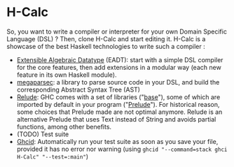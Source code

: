 # H-Calc
So, you want to write a compiler or interpreter for your own Domain Specific Language (DSL) ?  Then, clone H-Calc and start editing it.  H-Calc is a showcase of the best Haskell technologies to write such a compiler :

- [Extensible Algebraic Datatype](http://hsyl20.fr/home/posts/2018-05-22-extensible-adt.html) (EADT): start with a simple DSL compiler for the core features, then add extensions in a modular way (each new feature in its own Haskell module).
- [megaparsec](http://hackage.haskell.org/package/megaparsec): a library to parse source code in your DSL, and build the corresponding Abstract Syntax Tree (AST)
- [Relude](http://hackage.haskell.org/package/relude): GHC comes with a set of libraries ("[base](http://hackage.haskell.org/package/base)"), some of which are imported by default in your program ("[Prelude](http://hackage.haskell.org/package/base-4.12.0.0/docs/Prelude.html)").  For historical reason, some choices that Prelude made are not optimal anymore.  Relude is an alternative Prelude that uses Text instead of String and avoids partial functions, among other benefits.
- (TODO) Test suite
- [Ghcid](https://github.com/ndmitchell/ghcid): Automatically run your test suite as soon as you save your file, provided it has no error nor warning (using `ghcid "--command=stack ghci H-Calc" "--test=:main"`)